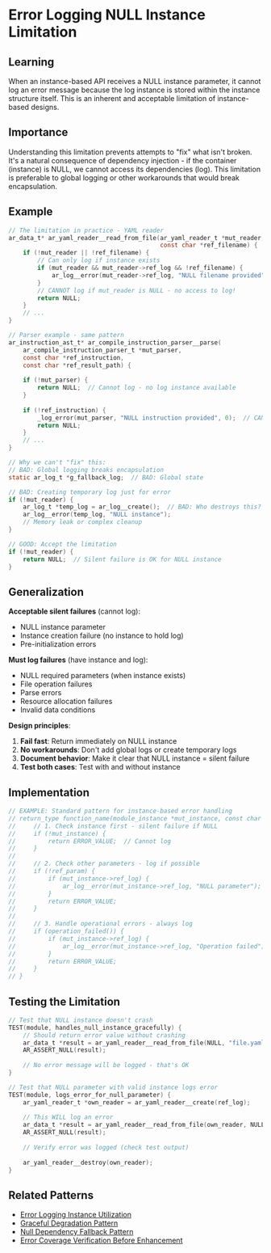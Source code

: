 # Error Logging NULL Instance Limitation

## Learning
When an instance-based API receives a NULL instance parameter, it cannot log an error message because the log instance is stored within the instance structure itself. This is an inherent and acceptable limitation of instance-based designs.

## Importance
Understanding this limitation prevents attempts to "fix" what isn't broken. It's a natural consequence of dependency injection - if the container (instance) is NULL, we cannot access its dependencies (log). This limitation is preferable to global logging or other workarounds that would break encapsulation.

## Example
```c
// The limitation in practice - YAML reader
ar_data_t* ar_yaml_reader__read_from_file(ar_yaml_reader_t *mut_reader, 
                                          const char *ref_filename) {
    if (!mut_reader || !ref_filename) {
        // Can only log if instance exists
        if (mut_reader && mut_reader->ref_log && !ref_filename) {
            ar_log__error(mut_reader->ref_log, "NULL filename provided");
        }
        // CANNOT log if mut_reader is NULL - no access to log!
        return NULL;
    }
    // ...
}

// Parser example - same pattern
ar_instruction_ast_t* ar_compile_instruction_parser__parse(
    ar_compile_instruction_parser_t *mut_parser,
    const char *ref_instruction,
    const char *ref_result_path) {
    
    if (!mut_parser) {
        return NULL;  // Cannot log - no log instance available
    }
    
    if (!ref_instruction) {
        _log_error(mut_parser, "NULL instruction provided", 0);  // CAN log
        return NULL;
    }
    // ...
}

// Why we can't "fix" this:
// BAD: Global logging breaks encapsulation
static ar_log_t *g_fallback_log;  // BAD: Global state

// BAD: Creating temporary log just for error
if (!mut_reader) {
    ar_log_t *temp_log = ar_log__create();  // BAD: Who destroys this?
    ar_log__error(temp_log, "NULL instance");
    // Memory leak or complex cleanup
}

// GOOD: Accept the limitation
if (!mut_reader) {
    return NULL;  // Silent failure is OK for NULL instance
}
```

## Generalization
**Acceptable silent failures** (cannot log):
- NULL instance parameter
- Instance creation failure (no instance to hold log)
- Pre-initialization errors

**Must log failures** (have instance and log):
- NULL required parameters (when instance exists)
- File operation failures
- Parse errors
- Resource allocation failures
- Invalid data conditions

**Design principles**:
1. **Fail fast**: Return immediately on NULL instance
2. **No workarounds**: Don't add global logs or create temporary logs
3. **Document behavior**: Make it clear that NULL instance = silent failure
4. **Test both cases**: Test with and without instance

## Implementation
```c
// EXAMPLE: Standard pattern for instance-based error handling
// return_type function_name(module_instance *mut_instance, const char *ref_param) {
//     // 1. Check instance first - silent failure if NULL
//     if (!mut_instance) {
//         return ERROR_VALUE;  // Cannot log
//     }
//     
//     // 2. Check other parameters - log if possible
//     if (!ref_param) {
//         if (mut_instance->ref_log) {
//             ar_log__error(mut_instance->ref_log, "NULL parameter");
//         }
//         return ERROR_VALUE;
//     }
//     
//     // 3. Handle operational errors - always log
//     if (operation_failed()) {
//         if (mut_instance->ref_log) {
//             ar_log__error(mut_instance->ref_log, "Operation failed");
//         }
//         return ERROR_VALUE;
//     }
// }
```

## Testing the Limitation
```c
// Test that NULL instance doesn't crash
TEST(module, handles_null_instance_gracefully) {
    // Should return error value without crashing
    ar_data_t *result = ar_yaml_reader__read_from_file(NULL, "file.yaml");
    AR_ASSERT_NULL(result);
    
    // No error message will be logged - that's OK
}

// Test that NULL parameter with valid instance logs error
TEST(module, logs_error_for_null_parameter) {
    ar_yaml_reader_t *own_reader = ar_yaml_reader__create(ref_log);
    
    // This WILL log an error
    ar_data_t *result = ar_yaml_reader__read_from_file(own_reader, NULL);
    AR_ASSERT_NULL(result);
    
    // Verify error was logged (check test output)
    
    ar_yaml_reader__destroy(own_reader);
}
```

## Related Patterns
- [Error Logging Instance Utilization](error-logging-instance-utilization.md)
- [Graceful Degradation Pattern](graceful-degradation-pattern.md)
- [Null Dependency Fallback Pattern](null-dependency-fallback-pattern.md)
- [Error Coverage Verification Before Enhancement](error-coverage-verification-before-enhancement.md)